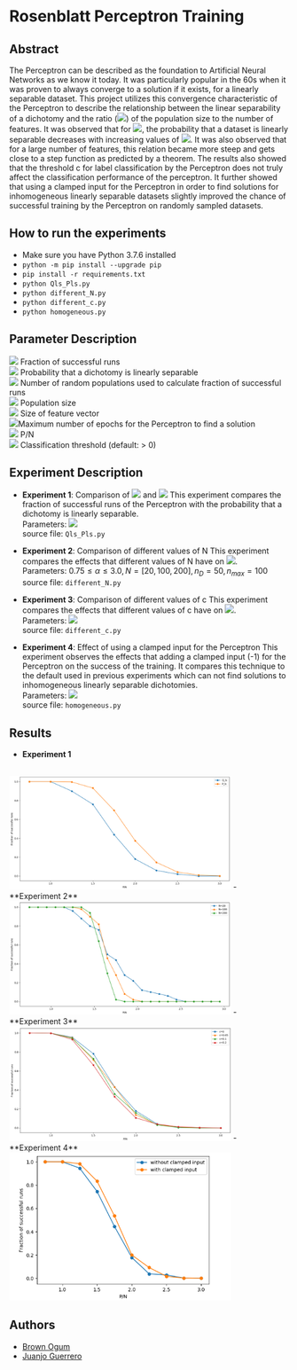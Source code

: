 # Rosenblatt Perceptron Training

## Abstract
The Perceptron can be described as the foundation to Artificial Neural Networks as we know it today. It was particularly popular in the 60s when it was proven to always converge to a solution if it exists, for a linearly separable dataset. This project utilizes this convergence characteristic of the Perceptron to describe the relationship between the linear separability of a dichotomy and the ratio (<img src="https://render.githubusercontent.com/render/math?math=\alpha">) of the population size to the number of features. It was observed that for <img src="https://render.githubusercontent.com/render/math?math=1.0\leq \alpha \leq 3.0">, the probability that a dataset is linearly separable decreases with increasing values of <img src="https://render.githubusercontent.com/render/math?math=\alpha">. It was also observed that for a large number of features, this relation became more steep and gets close to a step function as predicted by a theorem. The results also showed that the threshold c for label classification by the Perceptron does not truly affect the classification performance of the perceptron. It further showed that using a clamped input for the Perceptron in order to find solutions for inhomogeneous linearly separable datasets slightly improved the chance of successful training by the Perceptron on randomly sampled datasets.

## How to run the experiments
- Make sure you have Python 3.7.6 installed
- `python -m pip install --upgrade pip`
- `pip install -r requirements.txt`
- `python Qls_Pls.py`
- `python different_N.py`
- `python different_c.py`
- `python homogeneous.py`


## Parameter Description
<img src="https://render.githubusercontent.com/render/math?math=Q_{ls}\implies"> Fraction of successful runs<br/>
<img src="https://render.githubusercontent.com/render/math?math=P_{ls}\implies"> Probability that a dichotomy is linearly separable<br/>
<img src="https://render.githubusercontent.com/render/math?math=n_D\implies"> Number of random populations used to calculate fraction of successful runs<br/>
<img src="https://render.githubusercontent.com/render/math?math=P\implies"> Population size<br/>
<img src="https://render.githubusercontent.com/render/math?math=N\implies"> Size of feature vector<br/>
<img src="https://render.githubusercontent.com/render/math?math=n_{max}\implies">Maximum number of epochs for the Perceptron to find a solution<br/>
<img src="https://render.githubusercontent.com/render/math?math=\alpha\implies"> P/N<br/>
<img src="https://render.githubusercontent.com/render/math?math=c\implies"> Classification threshold (default: > 0)
## Experiment Description
- **Experiment 1**: Comparison of <img src="https://render.githubusercontent.com/render/math?math=Q_{ls}"> and <img src="https://render.githubusercontent.com/render/math?math=P_{ls}">
	This experiment compares the fraction of successful runs of the Perceptron with the probability that a dichotomy is linearly separable.<br/>
Parameters: <img src="https://render.githubusercontent.com/render/math?math=0.75\leq\alpha\leq3.0,N=20,n_D=50,n_{max}=100"><br/>
source file: `Qls_Pls.py`

- **Experiment 2**:  Comparison of  different values of N
This experiment compares the effects that different values of N have on <img src="https://render.githubusercontent.com/render/math?math=Q_{ls}">.<br/>
Parameters: $0.75\leq\alpha\leq3.0,N=[20,100,200], n_D=50,n_{max}=100$<br/>
source file: `different_N.py`

- **Experiment 3**: Comparison of different values of c
This experiment compares the effects that different values of c have on <img src="https://render.githubusercontent.com/render/math?math=Q_{ls}">.<br/>
Parameters: <img src="https://render.githubusercontent.com/render/math?math=0.75\leq\alpha\leq3.0,N=20, c=[default, 0.05, 0.1,0.2], n_D=500,n_{max}=100"><br/>
source file: `different_c.py`

- **Experiment 4**: Effect of using a clamped input for the Perceptron
This experiment observes the effects that adding a clamped input (-1) for the Perceptron on the success of the training. It compares this technique to the default used in previous experiments which can not find solutions to inhomogeneous linearly separable dichotomies.<br/>
Parameters: <img src="https://render.githubusercontent.com/render/math?math=0.75\leq\alpha\leq3.0,N=20, n_D=500,n_{max}=100"><br/>
source file: `homogeneous.py`

## Results
- **Experiment 1**
<br/>
<img src="results/PlsQls.png" width="400" >
- **Experiment 2**
<br/>
<img src="results/differentN.png" width="400" >
- **Experiment 3**
<br/>
<img src="results/different_c.png" width="400" >
- **Experiment 4**
<br/>
<img src="results/homogeneous.png" width="400" >


## Authors
- [Brown Ogum](https://github.com/brown532)
- [Juanjo Guerrero](https://github.com/juanjoguerrero8)


